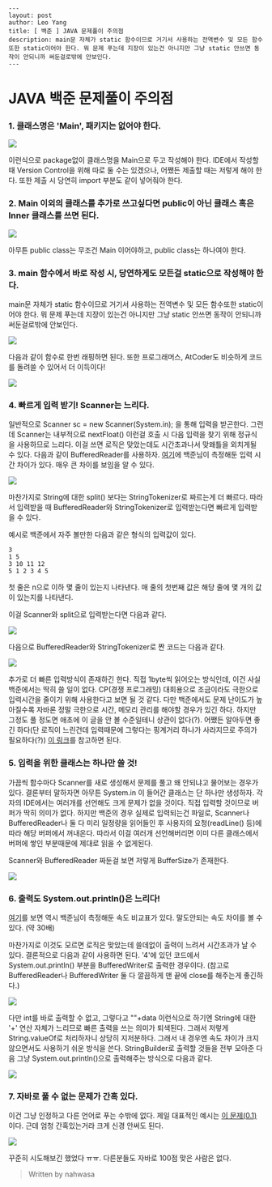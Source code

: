 ```
---   
layout: post  
author: Leo Yang  
title: [ 백준 ] JAVA 문제풀이 주의점
description: main문 자체가 static 함수이므로 거기서 사용하는 전역변수 및 모든 함수또한 static이어야 한다. 뭐 문제 푸는데 지장이 있는건 아니지만 그냥 static 안쓰면 동작이 안되니까 써둔걸로밖에 안보인다.
---  
```
# JAVA 백준 문제풀이 주의점
### 1. 클래스명은 'Main', 패키지는 없어야 한다.

![](https://blog.kakaocdn.net/dn/beaQAq/btrp0aqpC48/dCTdQR1V3thKJ9UftgiT7k/img.png)

이런식으로 package없이 클래스명을 Main으로 두고 작성해야 한다. IDE에서 작성할때 Version Control을 위해 따로 둘 수는 있겠으나, 어쨌든 제출할 때는 저렇게 해야 한다. 또한 제출 시 당연히 import 부분도 같이 넣어줘야 한다.

### 2. Main 이외의 클래스를 추가로 쓰고싶다면 public이 아닌 클래스 혹은 Inner 클래스를 쓰면 된다.

![](https://blog.kakaocdn.net/dn/wTMf8/btrp1achiNI/Q890WHDX9kmp9xQlz3m8CK/img.png)

아무튼 public class는 무조건 Main 이어야하고, public class는 하나여야 한다.

### 3. main 함수에서 바로 작성 시, 당연하게도 모든걸 static으로 작성해야 한다.

main문 자체가 static 함수이므로 거기서 사용하는 전역변수 및 모든 함수또한 static이어야 한다. 뭐 문제 푸는데 지장이 있는건 아니지만 그냥 static 안쓰면 동작이 안되니까 써둔걸로밖에 안보인다.

![](https://blog.kakaocdn.net/dn/3Gei2/btrp0ImUACc/VFH0Nu0Ku3M7cdX5K2XWx0/img.png)

다음과 같이 함수로 한번 래핑하면 된다. 또한 프로그래머스, AtCoder도 비슷하게 코드를 돌려쓸 수 있어서 더 이득이다!

![](https://blog.kakaocdn.net/dn/94bfE/btrpYmxT55i/IThK9UQLyFCmP92GJMUC01/img.png)

### 4. 빠르게 입력 받기! Scanner는 느리다.

일반적으로 Scanner sc = new Scanner(System.in); 을 통해 입력을 받곤한다. 그런데 Scanner는 내부적으로 nextFloat() 이런걸 호출 시 다음 입력을 찾기 위해 정규식을 사용하므로 느리다. 이걸 쓰면 로직은 맞았는데도 시간초과나서 맞왜틀을 외치게될 수 있다. 다음과 같이 BufferedReader를 사용하자.  [여기](https://www.acmicpc.net/blog/view/56)에 백준님이 측정해둔 입력 시간 차이가 있다. 매우 큰 차이를 보임을 알 수 있다.

![](https://blog.kakaocdn.net/dn/cujgLK/btrpZ9yiWHe/YkKXcufAWOzK2QSLmMALV1/img.png)

마찬가지로 String에 대한 split() 보다는 StringTokenizer로 짜르는게 더 빠르다. 따라서 입력받을 때 BufferedReader와 StringTokenizer로 입력받는다면 빠르게 입력받을 수 있다.

예시로 백준에서 자주 볼만한 다음과 같은 형식의 입력값이 있다.

```
3
1 5
3 10 11 12
5 1 2 3 4 5
```

첫 줄은 n으로 이하 몇 줄이 있는지 나타낸다. 매 줄의 첫번째 값은 해당 줄에 몇 개의 값이 있는지를 나타낸다.

이걸 Scanner와 split으로 입력받는다면 다음과 같다.

![](https://blog.kakaocdn.net/dn/bh7Leg/btrp0LcI3Ug/OmNFkAbE3Vq9ZKAM3kanFK/img.png)

다음으로 BufferedReader와 StringTokenizer로 짠 코드는 다음과 같다.

![](https://blog.kakaocdn.net/dn/bh4cJ7/btrp1HVnhrt/DkiLVtx9I9pdbh695oNYQ0/img.png)

추가로 더 빠른 입력방식이 존재하긴 한다. 직접 1byte씩 읽어오는 방식인데, 이건 사실 백준에서는 딱히 쓸 일이 없다. CP(경쟁 프로그래밍) 대회용으로 조금이라도 극한으로 입력시간을 줄이기 위해 사용한다고 보면 될 것 같다. 다만 백준에서도 문제 난이도가 높아질수록 자바론 정말 극한으로 시간, 메모리 관리를 해야할 경우가 있긴 하다. 하지만 그정도 풀 정도면 애초에 이 글을 안 볼 수준일테니 상관이 없다(?). 어쨌든 알아두면 좋긴 하다(단 로직이 느린건데 입력때문에 그렇다는 핑계거리 하나가 사라지므로 주의가 필요하다(?)) [이 링크](https://www.geeksforgeeks.org/fast-io-in-java-in-competitive-programming/)를 참고하면 된다.

### 5. 입력을 위한 클래스는 하나만 쓸 것!

가끔씩 함수마다 Scanner를 새로 생성해서 문제를 풀고 왜 안되냐고 물어보는 경우가 있다. 결론부터 말하자면 아무튼 System.in 이 들어간 클래스는 단 하나만 생성하자. 각자의 IDE에서는 여러개를 선언해도 크게 문제가 없을 것이다. 직접 입력할 것이므로 버퍼가 딱히 의미가 없다. 하지만 백준의 경우 실제로 입력되는건 파일로, Scanner나 BufferedReader나 둘 다 미리 일정량을 읽어들인 후 사용자의 요청(readLine() 등)에 따라 해당 버퍼에서 꺼내온다. 따라서 이걸 여러개 선언해버리면 이미 다른 클래스에서 버퍼에 쌓인 부분때문에 제대로 읽을 수 없게된다.

Scanner와 BufferedReader 짜둔걸 보면 저렇게 BufferSize가 존재한다.

![](https://blog.kakaocdn.net/dn/bgO1jC/btrp1I7OIdF/3NbDQganRMkrF7cwBQca31/img.png)

### 6. 출력도 System.out.println()은 느리다!

[여기](https://www.acmicpc.net/blog/view/57)를 보면 역시 백준님이 측정해둔 속도 비교표가 있다. 말도안되는 속도 차이를 볼 수 있다. (약 30배)

마찬가지로 이것도 모르면 로직은 맞았는데 쓸데없이 출력이 느려서 시간초과가 날 수 있다. 결론적으로 다음과 같이 사용하면 된다. '4'에 있던 코드에서 System.out.println() 부분을 BufferedWriter로 출력한 경우이다. (참고로 BufferedReader나 BufferedWriter 둘 다 깔끔하게 맨 끝에 close를 해주는게 좋긴하다.)

![](https://blog.kakaocdn.net/dn/cHRFtk/btrpVwA3tQb/SBPJiM47j50guoMZUK09D1/img.png)

다만 int를 바로 출력할 수 없고, 그렇다고 ""+data 이런식으로 하기엔 String에 대한 '+' 연산 자체가 느리므로 빠른 출력을 쓰는 의미가 퇴색된다. 그래서 저렇게 String.valueOf로 처리하자니 상당히 지저분하다. 그래서 내 경우엔 속도 차이가 크지 않으면서도 사용하기 쉬운 방식을 쓴다. StringBuilder로 출력할 것들을 전부 모아준 다음 그냥 System.out.println()으로 출력해주는 방식으로 다음과 같다.

![](https://blog.kakaocdn.net/dn/FdzQf/btrpU12qM6Y/7IFT9xYMn68YM0AV4rn5p1/img.png)

### 7. 자바로 풀 수 없는 문제가 간혹 있다.

이건 그냥 인정하고 다른 언어로 푸는 수밖에 없다. 제일 대표적인 예시는  [이 문제(0.1)](https://www.acmicpc.net/problem/11921)  이다. 근데 엄청 간혹있는거라 크게 신경 안써도 된다.

![](https://blog.kakaocdn.net/dn/2RbHt/btrp1Hnzh2F/Hl6EF2ZWFCKTt9ZINqwIkK/img.png)

꾸준히 시도해보긴 했었다 ㅠㅠ. 다른분들도 자바로 100점 맞은 사람은 없다.

>Written by nahwasa
